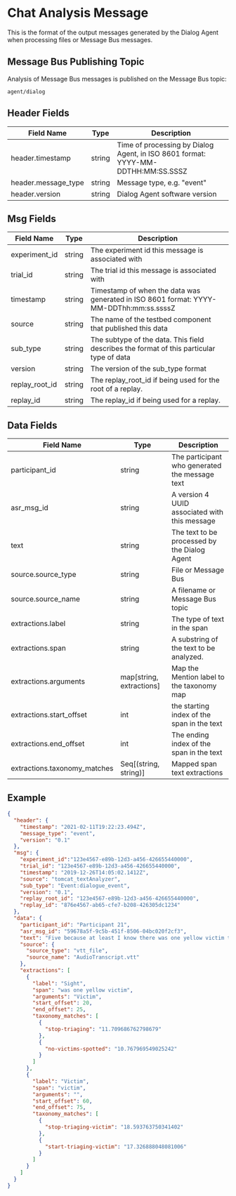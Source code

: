 # Chat Analysis Message

This is the format of the output messages generated by the Dialog Agent when processing files or Message Bus messages.


## Message Bus Publishing Topic

Analysis of Message Bus messages is published on the Message Bus topic:

```
agent/dialog
```


## Header Fields

Field Name              | Type   | Description
---                     | ---    | ---
header.timestamp | string | Time of processing by Dialog Agent, in ISO 8601 format: YYYY-MM-DDTHH:MM:SS.SSSZ
header.message_type | string | Message type, e.g. "event"
header.version | string | Dialog Agent software version

## Msg Fields
Field Name              | Type   | Description
---                     | ---    | ---
experiment_id | string | The experiment id this message is associated with
trial_id | string | The trial id this message is associated with
timestamp | string | Timestamp of when the data was generated in ISO 8601 format: YYYY-MM-DDThh:mm:ss.ssssZ
source | string | The name of the testbed component that published this data
sub_type | string | The subtype of the data.  This field describes the format of this particular type of data
version | string | The version of the sub_type format
replay_root_id | string | The replay_root_id if being used for the root of a replay.
replay_id | string | The replay_id if being used for a replay.

## Data Fields
Field Name              | Type   | Description
---                     | ---    | ---
participant_id | string | The participant who generated the message text
asr_msg_id | string | A version 4 UUID associated with this message
text | string | The text to be processed by the Dialog Agent
source.source_type | string | File or Message Bus
source.source_name |string | A filename or Message Bus topic
extractions.label |string | The type of text in the span
extractions.span |string | A substring of the text to be analyzed.
extractions.arguments |map[string, extractions]| Map the Mention label to the taxonomy map
extractions.start_offset | int | the starting index of the span in the text
extractions.end_offset | int | The ending index of the span in the text
extractions.taxonomy_matches | Seq[(string, string)] | Mapped span text extractions


## Example
```json
{
  "header": {
    "timestamp": "2021-02-11T19:22:23.494Z",
    "message_type": "event",
    "version": "0.1"
  },
  "msg": {
    "experiment_id":"123e4567-e89b-12d3-a456-426655440000",
    "trial_id": "123e4567-e89b-12d3-a456-426655440000",
    "timestamp": "2019-12-26T14:05:02.1412Z",
    "source": "tomcat_textAnalyzer",
    "sub_type": "Event:dialogue_event",
    "version": "0.1",
    "replay_root_id": "123e4567-e89b-12d3-a456-426655440000",
    "replay_id": "876e4567-ab65-cfe7-b208-426305dc1234"
  },
  "data": {
    "participant_id": "Participant 21",
    "asr_msg_id": "59678a5f-9c5b-451f-8506-04bc020f2cf3",
    "text": "Five because at least I know there was one yellow victim that died so",
    "source": {
      "source_type": "vtt_file",
      "source_name": "AudioTranscript.vtt"
    },
    "extractions": [
      {
        "label": "Sight",
        "span": "was one yellow victim",
        "arguments": "Victim",
        "start_offset": 20,
        "end_offset": 25,
        "taxonomy_matches": [
          {
            "stop-triaging": "11.709686762798679"
          },
          {
            "no-victims-spotted": "10.767969549025242"
          }
        ]
      },
      {
        "label": "Victim",
        "span": "victim",
        "arguments": "",
        "start_offset": 60,
        "end_offset": 75,
        "taxonomy_matches": [
          {
            "stop-triaging-victim": "18.593763750341402"
          },
          {
            "start-triaging-victim": "17.326888048081006"
          }
        ]
      }
    ]
  }
}
```
